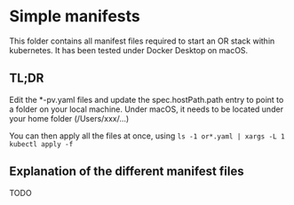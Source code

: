 # Simple manifests

This folder contains all manifest files required to start an OR stack within kubernetes.
It has been tested under Docker Desktop on macOS.

## TL;DR

Edit the *-pv.yaml files and update the spec.hostPath.path entry to point to a folder on your local machine.
Under macOS, it needs to be located under your home folder (/Users/xxx/...)

You can then apply all the files at once, using `ls -1 or*.yaml | xargs -L 1 kubectl apply -f `

## Explanation of the different manifest files

TODO
